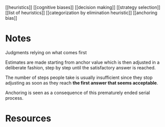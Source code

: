 [[heuristics]]
[[cognitive biases]]
[[decision making]]
[[strategy selection]]
[[list of heuristics]]
[[categorization by elimination heuristic]]
[[anchoring bias]]

# Notes
Judgments relying on what comes first

Estimates are made starting from anchor value which is then adjusted in a deliberate fashion, step by step until the satisfactory answer is reached. 

The number of steps people take is usually insufficient since they stop adjusting as soon as they reach **the first answer that seems acceptable**. 

Anchoring is seen as a consequence of this prematurely ended serial process.

# Resources